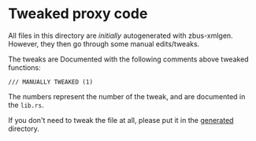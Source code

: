 # Tweaked proxy code

All files in this directory are *initially* autogenerated with zbus-xmlgen.
However, they then go through some manual edits/tweaks.

The tweaks are Documented with the following comments above tweaked functions:
```
/// MANUALLY TWEAKED (1)
```
The numbers represent the number of the tweak, and are documented in the `lib.rs`.

If you don't need to tweak the file at all, please put it in the
[generated](../generated) directory.
